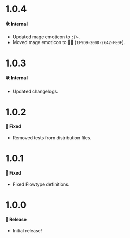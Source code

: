 # 1.0.4
#### 🛠 Internal
* Updated mage emoticon to `:{>`.
* Moved mage emoticon to 🧙‍♂️ (`1F9D9-200D-2642-FE0F`).

# 1.0.3
#### 🛠 Internal
* Updated changelogs.

# 1.0.2
#### 🐞 Fixed
* Removed tests from distribution files.

# 1.0.1
#### 🐞 Fixed
* Fixed Flowtype definitions.

# 1.0.0
#### 🎉 Release
* Initial release!
